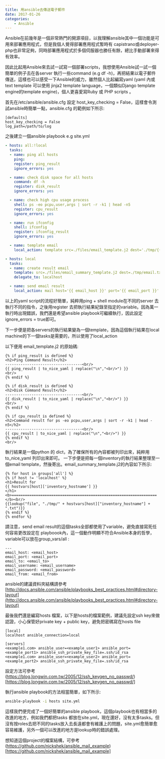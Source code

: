 ```yaml
---
title: 用ansible去傳送電子郵件
date: 2017-01-26
categories:
    - Ansible
---
```

Ansible在前幾年是一個非常熱門的開源項目，以我理解ansible其中一個功能是可用來部署應用程式，但是我個人覺得部署應用程式暫時有 capistrano或deployer-php也非常足夠，同時部署應用程式於多個伺服器也勝任有餘，總比手動部署來得有效率。

因此比起用Ansible來去試一試寫一個部署scripts，我想使用Ansible試一試一個簡單的例子去在各server 執行一些command (e.g df -h)，再把結果以電子郵件傳送，這樣也可以感受一下Ansible的威力，雖然個人比起編寫yaml (yaml 內或text template 可以使用 jinja2 template language，一個類似Django template engine的template engine)，個人更喜愛寫Ruby 或 PHP scripts 。

首先在/etc/ansible/ansible.cfg 設定 host_key_checking = False，這樣會令測試ansible時簡單一點，ansible.cfg 的範例如下所示:

```
[defaults]
host_key_checking = False
log_path=/path/to/log
```

之後建立一個ansible playbook e.g site.yml

```yaml
- hosts: all:!local
  tasks:
  - name: ping all hosts
    ping:
    register: ping_result
    ignore_errors: yes

  - name: check disk space for all hosts
    command: df -h
    register: disk_result
    ignore_errors: yes

  - name: check high cpu usage process
    shell: ps -eo pcpu,user,args | sort -r -k1 | head -n5
    register: cpu_result
    ignore_errors: yes

  - name: run ifconfig
    shell: ifconfig
    register: ifconfig_result
    ignore_errors: yes

  - name: template email
    local_action: template src=./files/email_template.j2 dest='./tmp/{{ hostvars[inventory_hostname]["inventory_hostname"] }}.txt'

- hosts: local
  tasks:
  - name: create result email
    template: src=./files/email_summary_template.j2 dest=./tmp/email.txt
    delegate_to: localhost

  - name: send email result
    local_action: mail host='{{ email_host }}' port='{{ email_port }}' to='{{ email_to }}' username='{{ email_username }}' password='{{ email_password }}' subject='Report' body='{{ lookup("file", "./tmp/email.txt") }}' from='{{ email_from }}' charset='UTF-8' subtype='html'

```

以上的yaml script的流程好簡單，純粹用ping + shell module在不同的server 去執行不同的指令，之後用register 去把執行結果紀錄至指定的variable。因為萬一執行時出現錯誤，我們還是希望ansible playbook可繼續執行，因此設定ignore_errors = true即可。

下一步便是把各servers的執行結果變為一個template，因為這個執行結果在local machine的下一個tasks是需要的，所以使用了local_action

以下便用 email_template.j2 的原始碼:

```
{% if ping_result is defined %}
<h2>Ping Command Result</h2>
-----------------------------------<br/>
{{ ping_result | to_nice_yaml | replace("\n","<br/>") }}
<br/>
{% endif %}

{% if disk_result is defined %}
<h2>Disk Command Result</h2>
-----------------------------------<br/>
{{ disk_result | to_nice_yaml | replace("\n","<br/>") }}
<br/>
{% endif %}

{% if cpu_result is defined %}
<h2>Command result for ps -eo pcpu,user,args | sort -r -k1 | head -n5</h2>
-----------------------------------<br/>
{{ cpu_result | to_nice_yaml | replace("\n","<br/>") }}
{% endif %}
<br/>
```

執行結果是一個python 的 dict，為了確保所有的內容都被列印出來，純粹用to_nice_yaml 列印出來即可。
一下步便是把每一個inventory的執行結果整理至一個email template，然後寄出。email_summary_template.j2的內容如下所示:

```
{% for host in groups['all'] %}
{% if host != 'localhost' %}
<h1>Result for
{{ hostvars[host]['inventory_hostname'] }}
</h1>
<b>==================================================================</b><br/>
{{lookup("file", "./tmp/" + hostvars[host]["inventory_hostname"] + ".txt")}}
{% endif %}
{% endfor %}
```

請注意，send email result的這個tasks全部都使用了variable，避免直接寫死任何容易更改設定在 playboook內，這一個動作明顯不符合Ansible本身的哲學，variable可以放在group_vars/all :

```
---
email_host: <email_host>
email_port: <email_port>
email_to: <email_to>
email_username: <email_username>
email_password: <email_password>
email_from: <email_from>

```

ansible的建議資料夾結構請參考 [http://docs.ansible.com/ansible/playbooks_best_practices.html#directory-layout](http://docs.ansible.com/ansible/playbooks_best_practices.html#directory-layout)

最後我們還是編寫hosts 檔案，以下是hosts的檔案範例，建議先設定ssh key來做認證，小心保管好private key + public key，避免把密碼寫在hosts file

```
[local]
localhost ansible_connection=local

[servers]
<example1.com> ansible_user=<example_user1> ansible_port=<example_port1> ansible_ssh_private_key_file=.ssh/id_rsa
<example1.com> ansible_user=<example_user2> ansible_port=<example_port2> ansible_ssh_private_key_file=.ssh/id_rsa
```

設定方法可參考 (https://blog.longwin.com.tw/2005/12/ssh_keygen_no_passwd/)[https://blog.longwin.com.tw/2005/12/ssh_keygen_no_passwd/]

執行ansible playbook的方法相當簡單，如下所示:
```bash
ansible-playbook -i hosts site.yml
```

這樣我們便完成了一個好簡單的ansible playbook，這個playbook也有相當多的改進的地方，例如我們都把tasks 都放在site.yml，現在還好，沒有太多tasks。但沒有按roles去把不同的tasks放入去長遠都會有維護上的問題，site.yml愈簡單愈容易維護，另外一個可以改進的地方是lookup時的錯誤處理。

想知道這個project的檔案結構，可參考 (https://github.com/nickshek/ansible_mail_example)[https://github.com/nickshek/ansible_mail_example]

